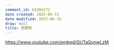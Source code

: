 ```yaml
---
comment_id: b2d8d1f2
date created: 2025-06-15
date modified: 2025-06-15
draw: null
title: 西蒙斯
---
```

https://www.youtube.com/embed/QUTaQvnwLzM
